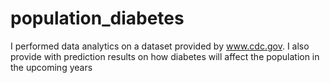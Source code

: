 # population_diabetes
I performed data analytics on a dataset provided by www.cdc.gov. I also provide with prediction results on how diabetes will affect the population in the upcoming years

